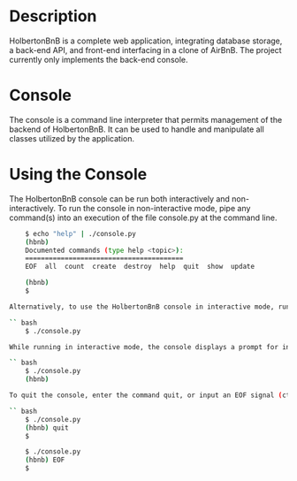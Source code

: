 # Description

HolbertonBnB is a complete web application, integrating database storage, a back-end API, and front-end interfacing in a clone of AirBnB.
The project currently only implements the back-end console.

# Console

The console is a command line interpreter that permits management of the backend of HolbertonBnB. It can be used to handle and manipulate all classes utilized by the application.

# Using the Console

The HolbertonBnB console can be run both interactively and non-interactively. To run the console in non-interactive mode, pipe any command(s) into an execution of the file console.py at the command line.

``` bash 
    $ echo "help" | ./console.py
    (hbnb) 
    Documented commands (type help <topic>):
    ========================================
    EOF  all  count  create  destroy  help  quit  show  update

    (hbnb) 
    $

Alternatively, to use the HolbertonBnB console in interactive mode, run the file console.py by itself:

`` bash
    $ ./console.py

While running in interactive mode, the console displays a prompt for input:

`` bash
    $ ./console.py
    (hbnb) 

To quit the console, enter the command quit, or input an EOF signal (ctrl-D).

`` bash
    $ ./console.py
    (hbnb) quit
    $

    $ ./console.py
    (hbnb) EOF
    $